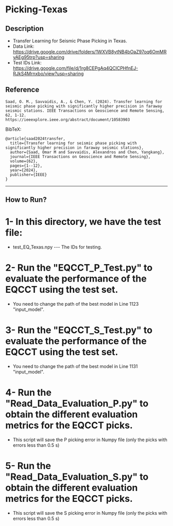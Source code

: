# Picking-Texas
## Description
* Transfer Learning for Seismic Phase Picking in Texas.
* Data Link: https://drive.google.com/drive/folders/1WXVB8ytNB4bOaZ97oq6OmMRyAEg95trp?usp=sharing
* Test IDs Link: https://drive.google.com/file/d/1rg8CEPgAq4QClCPHfnEJ-RJkS4Mrnxbo/view?usp=sharing

## Reference
    Saad, O. M., Savvaidis, A., & Chen, Y. (2024). Transfer learning for seismic phase picking with significantly higher precision in faraway seismic stations. IEEE Transactions on Geoscience and Remote Sensing, 62, 1-12.
	https://ieeexplore.ieee.org/abstract/document/10583903
    
BibTeX:

	@article{saad2024transfer,
	  title={Transfer learning for seismic phase picking with significantly higher precision in faraway seismic stations},
	  author={Saad, Omar M and Savvaidis, Alexandros and Chen, Yangkang},
	  journal={IEEE Transactions on Geoscience and Remote Sensing},
	  volume={62},
	  pages={1--12},
	  year={2024},
	  publisher={IEEE}
	}
 
-----------

## How to Run?
# 1- In this directory, we have the test file:
* test_EQ_Texas.npy  --- The IDs for testing.

# 2- Run the "EQCCT_P_Test.py" to evaluate the performance of the EQCCT using the test set.
* You need to change the path of the best model in Line 1123 "input_model".

# 3- Run the "EQCCT_S_Test.py" to evaluate the performance of the EQCCT using the test set.
* You need to change the path of the best model in Line 1131 "input_model". 

# 4- Run the "Read_Data_Evaluation_P.py" to obtain the different evaluation metrics for the EQCCT picks.
* This script will save the P picking error in Numpy file (only the picks with errors less than 0.5 s)

# 5- Run the "Read_Data_Evaluation_S.py" to obtain the different evaluation metrics for the EQCCT picks.
* This script will save the S picking error in Numpy file (only the picks with errors less than 0.5 s)



